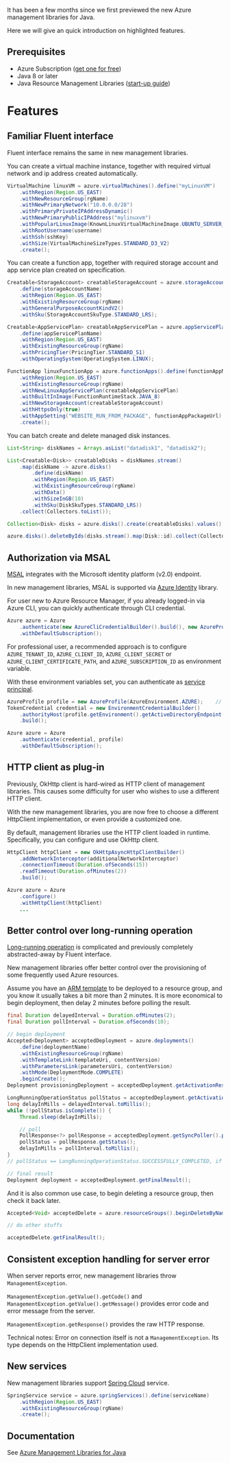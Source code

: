 It has been a few months since we first previewed the new Azure management libraries for Java.

Here we will give an quick introduction on highlighted features.

## Prerequisites
- Azure Subscription ([get one for free](https://azure.microsoft.com/en-us/free/))
- Java 8 or later
- Java Resource Management Libraries ([start-up guide](https://aka.ms/azure-sdk-java-mgmt))

# Features

## Familiar Fluent interface

Fluent interface remains the same in new management libraries.

You can create a virtual machine instance, together with required virtual network and ip address created automatically.

```java
VirtualMachine linuxVM = azure.virtualMachines().define("myLinuxVM")
    .withRegion(Region.US_EAST)
    .withNewResourceGroup(rgName)
    .withNewPrimaryNetwork("10.0.0.0/28")
    .withPrimaryPrivateIPAddressDynamic()
    .withNewPrimaryPublicIPAddress("mylinuxvm")
    .withPopularLinuxImage(KnownLinuxVirtualMachineImage.UBUNTU_SERVER_16_04_LTS)
    .withRootUsername(username)
    .withSsh(sshKey)
    .withSize(VirtualMachineSizeTypes.STANDARD_D3_V2)
    .create();
```

You can create a function app, together with required storage account and app service plan created on specification.

```java
Creatable<StorageAccount> creatableStorageAccount = azure.storageAccounts()
    .define(storageAccountName)
    .withRegion(Region.US_EAST)
    .withExistingResourceGroup(rgName)
    .withGeneralPurposeAccountKindV2()
    .withSku(StorageAccountSkuType.STANDARD_LRS);

Creatable<AppServicePlan> creatableAppServicePlan = azure.appServicePlans()
    .define(appServicePlanName)
    .withRegion(Region.US_EAST)
    .withExistingResourceGroup(rgName)
    .withPricingTier(PricingTier.STANDARD_S1)
    .withOperatingSystem(OperatingSystem.LINUX);

FunctionApp linuxFunctionApp = azure.functionApps().define(functionAppName)
    .withRegion(Region.US_EAST)
    .withExistingResourceGroup(rgName)
    .withNewLinuxAppServicePlan(creatableAppServicePlan)
    .withBuiltInImage(FunctionRuntimeStack.JAVA_8)
    .withNewStorageAccount(creatableStorageAccount)
    .withHttpsOnly(true)
    .withAppSetting("WEBSITE_RUN_FROM_PACKAGE", functionAppPackageUrl)
    .create();
```

You can batch create and delete managed disk instances.

```java
List<String> diskNames = Arrays.asList("datadisk1", "datadisk2");

List<Creatable<Disk>> creatableDisks = diskNames.stream()
    .map(diskName -> azure.disks()
        .define(diskName)
        .withRegion(Region.US_EAST)
        .withExistingResourceGroup(rgName)
        .withData()
        .withSizeInGB(10)
        .withSku(DiskSkuTypes.STANDARD_LRS))
    .collect(Collectors.toList());

Collection<Disk> disks = azure.disks().create(creatableDisks).values();

azure.disks().deleteByIds(disks.stream().map(Disk::id).collect(Collectors.toList()));
```

## Authorization via MSAL

[MSAL](https://docs.microsoft.com/en-us/azure/active-directory/develop/msal-overview) integrates with the Microsoft identity platform (v2.0) endpoint.

In new management libraries, MSAL is supported via [Azure Identity](https://azuresdkdocs.blob.core.windows.net/$web/java/azure-identity/latest/index.html) library.

For user new to Azure Resource Manager, if you already logged-in via Azure CLI, you can quickly authenticate through CLI credential.

```java
Azure azure = Azure
    .authenticate(new AzureCliCredentialBuilder().build(), new AzureProfile(AzureEnvironment.AZURE))
    .withDefaultSubscription();
```

For professional user, a recommended approach is to configure `AZURE_TENANT_ID`, `AZURE_CLIENT_ID`, `AZURE_CLIENT_SECRET` or `AZURE_CLIENT_CERTIFICATE_PATH`, and `AZURE_SUBSCRIPTION_ID` as environment variable.

With these environment variables set, you can authenticate as [service principal](https://docs.microsoft.com/en-us/azure/active-directory/develop/app-objects-and-service-principals).

```java
AzureProfile profile = new AzureProfile(AzureEnvironment.AZURE);    // assume global cloud
TokenCredential credential = new EnvironmentCredentialBuilder()
    .authorityHost(profile.getEnvironment().getActiveDirectoryEndpoint())
    .build();

Azure azure = Azure
    .authenticate(credential, profile)
    .withDefaultSubscription();
```

## HTTP client as plug-in

Previously, OkHttp client is hard-wired as HTTP client of management libraries. This causes some difficulty for user who wishes to use a different HTTP client.

With the new management libraries, you are now free to choose a different HttpClient implementation, or even provide a customized one.

By default, management libraries use the HTTP client loaded in runtime. Specifically, you can configure and use OkHttp client.

```java
HttpClient httpClient = new OkHttpAsyncHttpClientBuilder()
    .addNetworkInterceptor(additionalNetworkInterceptor)
    .connectionTimeout(Duration.ofSeconds(15))
    .readTimeout(Duration.ofMinutes(2))
    .build();

Azure azure = Azure
    .configure()
    .withHttpClient(httpClient)
    ...
```

## Better control over long-running operation

[Long-running operation](https://docs.microsoft.com/en-us/azure/architecture/patterns/async-request-reply) is complicated and previously completely abstracted-away by Fluent interface.

New management libraries offer better control over the provisioning of some frequently used Azure resources.

Assume you have an [ARM template](https://docs.microsoft.com/en-us/azure/azure-resource-manager/templates/) to be deployed to a resource group, and you know it usually takes a bit more than 2 minutes. It is more economical to begin deployment, then delay 2 minutes before polling the result.

```java
final Duration delayedInterval = Duration.ofMinutes(2);
final Duration pollInterval = Duration.ofSeconds(10);

// begin deployment
Accepted<Deployment> acceptedDeployment = azure.deployments()
    .define(deploymentName)
    .withExistingResourceGroup(rgName)
    .withTemplateLink(templateUri, contentVersion)
    .withParametersLink(parametersUri, contentVersion)
    .withMode(DeploymentMode.COMPLETE)
    .beginCreate();
Deployment provisioningDeployment = acceptedDeployment.getActivationResponse().getValue();

LongRunningOperationStatus pollStatus = acceptedDeployment.getActivationResponse().getStatus();
long delayInMills = delayedInterval.toMillis();
while (!pollStatus.isComplete()) {
    Thread.sleep(delayInMills);

    // poll
    PollResponse<?> pollResponse = acceptedDeployment.getSyncPoller().poll();
    pollStatus = pollResponse.getStatus();
    delayInMills = pollInterval.toMillis();
}
// pollStatus == LongRunningOperationStatus.SUCCESSFULLY_COMPLETED, if successful

// final result
Deployment deployment = acceptedDeployment.getFinalResult();
```

And it is also common use case, to begin deleting a resource group, then check it back later.

```java
Accepted<Void> acceptedDelete = azure.resourceGroups().beginDeleteByName(rgName);

// do other stuffs

acceptedDelete.getFinalResult();
```

## Consistent exception handling for server error

When server reports error, new management libraries throw `ManagementException`.

`ManagementException.getValue().getCode()` and `ManagementException.getValue().getMessage()` provides error code and error message from the server.

`ManagementException.getResponse()` provides the raw HTTP response.

Technical notes: Error on connection itself is not a `ManagementException`. Its type depends on the HttpClient implementation used.

## New services

New management libraries support [Spring Cloud](https://docs.microsoft.com/en-us/azure/spring-cloud/) service.

```java
SpringService service = azure.springServices().define(serviceName)
    .withRegion(Region.US_EAST)
    .withExistingResourceGroup(rgName)
    .create();
```

## Documentation

See [Azure Management Libraries for Java](https://aka.ms/azure-sdk-java-mgmt)

